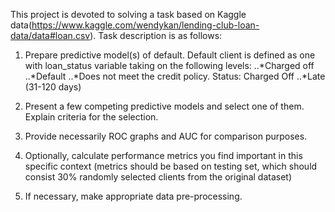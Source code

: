 This project is devoted to solving a task based on Kaggle data(https://www.kaggle.com/wendykan/lending-club-loan-data/data#loan.csv).
Task description is as follows:

1. Prepare predictive model(s) of default. Default client is defined as one with loan_status variable taking on the following levels:
..*Charged off
..*Default
..*Does not meet the credit policy. Status: Charged Off
..*Late (31-120 days)
 
2. Present a few competing predictive models and select one of them. Explain criteria for the selection.          

3. Provide necessarily ROC graphs and AUC for comparison purposes.

4. Optionally, calculate performance metrics you find important in this specific context (metrics should be based on testing set, which should consist 30% randomly selected clients from the original dataset)

5. If necessary, make appropriate data pre-processing.